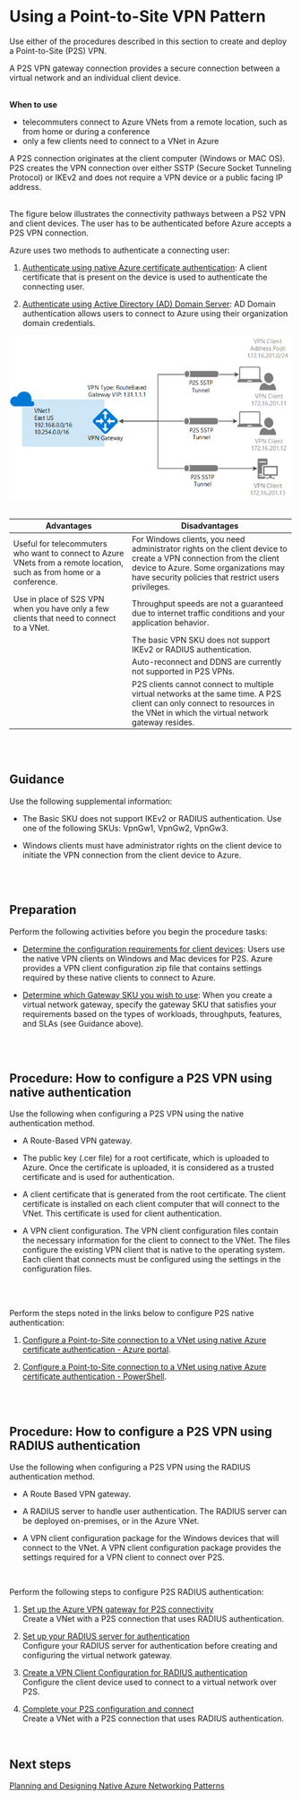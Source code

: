 # Using a Point-to-Site VPN Pattern

Use either of the procedures described in this section to create and deploy a Point-to-Site (P2S) VPN. 
<br />

A P2S VPN gateway connection provides a secure connection between a virtual network and an individual client device. 
<br />
<br />

**When to use**
- telecommuters connect to Azure VNets from a remote location, such as from home or during a conference
- only a few clients need to connect to a VNet in Azure

A P2S connection originates at the client computer (Windows or MAC OS). P2S creates the VPN connection over either SSTP (Secure Socket Tunneling Protocol) or IKEv2 and does not require a VPN device or a public facing IP address.
<br />
<br />

The figure below illustrates the connectivity pathways between a PS2 VPN and client devices. The user has to be authenticated before Azure accepts a P2S VPN connection. 

Azure uses two methods to authenticate a connecting user:

1. [Authenticate using native Azure certificate authentication](https://docs.microsoft.com/en-us/azure/vpn-gateway/point-to-site-about#authenticate-using-native-azure-certificate-authentication):  A client certificate that is present on the device is used to authenticate the connecting user.
	
2. [Authenticate using Active Directory (AD) Domain Server](https://docs.microsoft.com/en-us/azure/vpn-gateway/point-to-site-about#authenticate-using-active-directory-ad-domain-server):  AD Domain authentication allows users to connect to Azure using their organization domain credentials. 

![P2S-VPN-Pattern](https://github.com/alvarovitta/Azure-Networking/blob/master/images/P2S-VPN-Pattern.png)
<br />
<br />

| Advantages        | Disadvantages           |
| ------------- |---------------|
|Useful for telecommuters who want to connect to Azure VNets from a remote location, such as from home or a conference.| For Windows clients, you need administrator rights on the client device to create a VPN connection from the client device to Azure. Some organizations may have security policies that restrict users privileges.
|Use in place of S2S VPN when you have only a few clients that need to connect to a VNet.| 	Throughput speeds are not a guaranteed due to internet traffic conditions and your application behavior.|
|	|The basic VPN SKU does not support IKEv2 or RADIUS authentication.|
|	|Auto-reconnect and DDNS are currently not supported in P2S VPNs.|
|	|P2S clients cannot connect to multiple virtual networks at the same time. A P2S client can only connect to resources in the VNet in which the virtual network gateway resides.|
<br />
<br />

## Guidance
Use the following supplemental information:

- The Basic SKU does not support IKEv2 or RADIUS authentication. Use one of the following SKUs: VpnGw1, VpnGw2, VpnGw3. 
	
- Windows clients must have administrator rights on the client device to initiate the VPN connection from the client device to Azure.
<br />
<br />


## Preparation
Perform the following activities before you begin the procedure tasks: 
	
- [Determine the configuration requirements for client devices](https://docs.microsoft.com/en-us/azure/vpn-gateway/point-to-site-about#configuration-requirements-for-client-devices):  Users use the native VPN clients on Windows and Mac devices for P2S. Azure provides a VPN client configuration zip file that contains settings required by these native clients to connect to Azure.
	
- [Determine which Gateway SKU you wish to use](https://docs.microsoft.com/en-us/azure/vpn-gateway/point-to-site-about#gwsku):  When you create a virtual network gateway, specify the gateway SKU that satisfies your requirements based on the types of workloads, throughputs, features, and SLAs (see Guidance above).
<br />
<br />

## Procedure:  How to configure a P2S VPN using native authentication
Use the following when configuring a P2S VPN using the native authentication method.

- A Route-Based VPN gateway.
	
- The public key (.cer file) for a root certificate, which is uploaded to Azure. Once the certificate is uploaded, it is considered as a trusted certificate and is used for authentication.
	
- A client certificate that is generated from the root certificate. The client certificate is installed on each client computer that will connect to the VNet. This certificate is used for client authentication.
	
- A VPN client configuration. The VPN client configuration files contain the necessary information for the client to connect to the VNet. The files configure the existing VPN client that is native to the operating system. Each client that connects must be configured using the settings in the configuration files.
<br />
<br />

Perform the steps noted in the links below to configure P2S native authentication:

1. [Configure a Point-to-Site connection to a VNet using native Azure certificate authentication - Azure portal](https://docs.microsoft.com/en-us/azure/vpn-gateway/vpn-gateway-howto-point-to-site-resource-manager-portal#createvnet).
	
2. [Configure a Point-to-Site connection to a VNet using native Azure certificate authentication - PowerShell](https://docs.microsoft.com/en-us/azure/vpn-gateway/vpn-gateway-howto-point-to-site-rm-ps).
<br />
<br />


## Procedure:  How to configure a P2S VPN using RADIUS authentication
Use the following when configuring a P2S VPN using the RADIUS authentication method.

- A Route Based VPN gateway.
	
- A RADIUS server to handle user authentication. The RADIUS server can be deployed on-premises, or in the Azure VNet.
	
- A VPN client configuration package for the Windows devices that will connect to the VNet. A VPN client configuration package provides the settings required for a VPN client to connect over P2S.
<br />

Perform the following steps to configure P2S RADIUS authentication:
1. [Set up the Azure VPN gateway for P2S connectivity](https://docs.microsoft.com/en-us/azure/vpn-gateway/point-to-site-how-to-radius-ps)   
  Create a VNet with a P2S connection that uses RADIUS authentication.
	
2. [Set up your RADIUS server for authentication](https://docs.microsoft.com/en-us/azure/vpn-gateway/point-to-site-how-to-radius-ps#radius)  
Configure your RADIUS server for authentication before creating and configuring the virtual network gateway.
	
3. [Create a VPN Client Configuration for RADIUS authentication](https://docs.microsoft.com/en-us/azure/vpn-gateway/point-to-site-vpn-client-configuration-radius)  
Configure the client device used to connect to a virtual network over P2S. 
	
4. [Complete your P2S configuration and connect](https://docs.microsoft.com/en-us/azure/vpn-gateway/point-to-site-how-to-radius-ps)  
Create a VNet with a P2S connection that uses RADIUS authentication. 
<br />


## Next steps
[Planning and Designing Native Azure Networking Patterns](3.0-Planning-and-Designing-Native-Azure-Networking-Patterns.md)

